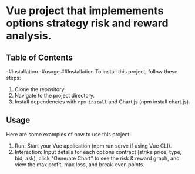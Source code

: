# Vue project that implemements options strategy risk and reward analysis. 
## Table of Contents
-#installation
-#usage
##Installation
To install this project, follow these steps:
1. Clone the repository.
2. Navigate to the project directory.
3. Install dependencies with `npm install` and Chart.js (npm install chart.js).

## Usage
Here are some examples of how to use this project:
1. Run: Start your Vue application (npm run serve if using Vue CLI).
2. Interaction: Input details for each options contract (strike price, type, bid, ask), click "Generate Chart" to see the risk & reward graph, and view the max profit, max loss, and break-even points.

